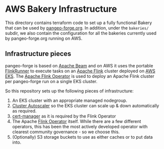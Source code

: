 # AWS Bakery Infrastructure

This directory contains terraform code to set up a fully functional
Bakery that can be used by [pangeo-forge.org](http://pangeo-forge.org/).
In addition, under the `bakeries/` subdir, we also contain the configuration
for all the bakeries currently used by pangeo-forge.org running on AWS.

## Infrastructure pieces

pangeo-forge is based on [Apache Beam](https://beam.apache.org/) and on AWS it
uses the portable [FlinkRunner](https://beam.apache.org/documentation/runners/flink/) to execute
tasks on an [Apache Flink](https://flink.apache.org/) cluster deployed on
[AWS EKS](https://aws.amazon.com/eks/). The [Apache Flink Operator](https://nightlies.apache.org/flink/flink-kubernetes-operator-docs-stable/)
is used to deploy an Apache Flink cluster per pangeo-forge run on a single
EKS cluster.

So this repository sets up the following pieces of infrastructure:

1. An EKS cluster with an appropriate managed nodegroup.
2. [Cluster
   Autoscaler](https://github.com/kubernetes/autoscaler/tree/master/cluster-autoscaler)
   so the EKS cluster can scale up & down automatically as required.
3. [cert-manager](https://cert-manager.io/) as it is required by the Flink Operator
4. The Apache [Flink Operator](https://nightlies.apache.org/flink/flink-kubernetes-operator-docs-stable/)
   itself. While there are a few different operators, this has been the most actively developed
   operator with clearest community governance - so we choose this.
5. (Optionally) S3 storage buckets to use as either caches or to put data into.